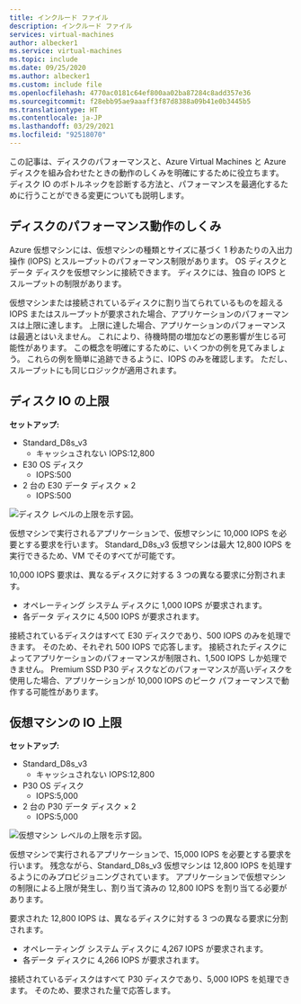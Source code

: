```yaml
---
title: インクルード ファイル
description: インクルード ファイル
services: virtual-machines
author: albecker1
ms.service: virtual-machines
ms.topic: include
ms.date: 09/25/2020
ms.author: albecker1
ms.custom: include file
ms.openlocfilehash: 4770ac0181c64ef800aa02ba87284c8add357e36
ms.sourcegitcommit: f28ebb95ae9aaaff3f87d8388a09b41e0b3445b5
ms.translationtype: HT
ms.contentlocale: ja-JP
ms.lasthandoff: 03/29/2021
ms.locfileid: "92518070"
---
```

この記事は、ディスクのパフォーマンスと、Azure Virtual Machines と Azure ディスクを組み合わせたときの動作のしくみを明確にするために役立ちます。 ディスク IO のボトルネックを診断する方法と、パフォーマンスを最適化するために行うことができる変更についても説明します。

## <a name="how-does-disk-performance-work"></a>ディスクのパフォーマンス動作のしくみ
Azure 仮想マシンには、仮想マシンの種類とサイズに基づく 1 秒あたりの入出力操作 (IOPS) とスループットのパフォーマンス制限があります。 OS ディスクとデータ ディスクを仮想マシンに接続できます。 ディスクには、独自の IOPS とスループットの制限があります。

仮想マシンまたは接続されているディスクに割り当てられているものを超える IOPS またはスループットが要求された場合、アプリケーションのパフォーマンスは上限に達します。 上限に達した場合、アプリケーションのパフォーマンスは最適とはいえません。 これにより、待機時間の増加などの悪影響が生じる可能性があります。 この概念を明確にするために、いくつかの例を見てみましょう。 これらの例を簡単に追跡できるように、IOPS のみを確認します。 ただし、スループットにも同じロジックが適用されます。

## <a name="disk-io-capping"></a>ディスク IO の上限

**セットアップ:**

- Standard_D8s_v3
  - キャッシュされない IOPS:12,800
- E30 OS ディスク
  - IOPS:500
- 2 台の E30 データ ディスク × 2
  - IOPS:500

![ディスク レベルの上限を示す図。](media/vm-disk-performance/disk-level-throttling.jpg)

仮想マシンで実行されるアプリケーションで、仮想マシンに 10,000 IOPS を必要とする要求を行います。 Standard_D8s_v3 仮想マシンは最大 12,800 IOPS を実行できるため、VM でそのすべてが可能です。

10,000 IOPS 要求は、異なるディスクに対する 3 つの異なる要求に分割されます。

- オペレーティング システム ディスクに 1,000 IOPS が要求されます。
- 各データ ディスクに 4,500 IOPS が要求されます。

接続されているディスクはすべて E30 ディスクであり、500 IOPS のみを処理できます。 そのため、それぞれ 500 IOPS で応答します。 接続されたディスクによってアプリケーションのパフォーマンスが制限され、1,500 IOPS しか処理できません。 Premium SSD P30 ディスクなどのパフォーマンスが高いディスクを使用した場合、アプリケーションが 10,000 IOPS のピーク パフォーマンスで動作する可能性があります。

## <a name="virtual-machine-io-capping"></a>仮想マシンの IO 上限

**セットアップ:**

- Standard_D8s_v3
  - キャッシュされない IOPS:12,800
- P30 OS ディスク
  - IOPS:5,000
- 2 台の P30 データ ディスク × 2
  - IOPS:5,000

![仮想マシン レベルの上限を示す図。](media/vm-disk-performance/vm-level-throttling.jpg)

仮想マシンで実行されるアプリケーションで、15,000 IOPS を必要とする要求を行います。 残念ながら、Standard_D8s_v3 仮想マシンは 12,800 IOPS を処理するようにのみプロビジョニングされています。 アプリケーションで仮想マシンの制限による上限が発生し、割り当て済みの 12,800 IOPS を割り当てる必要があります。

要求された 12,800 IOPS は、異なるディスクに対する 3 つの異なる要求に分割されます。

- オペレーティング システム ディスクに 4,267 IOPS が要求されます。
- 各データ ディスクに 4,266 IOPS が要求されます。

接続されているディスクはすべて P30 ディスクであり、5,000 IOPS を処理できます。 そのため、要求された量で応答します。
